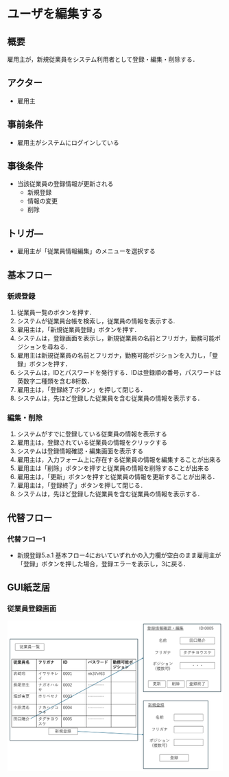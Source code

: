 # ユーザを編集する
## 概要

雇用主が，新規従業員をシステム利用者として登録・編集・削除する．

## アクター

- 雇用主

## 事前条件

- 雇用主がシステムにログインしている  

## 事後条件

- 当該従業員の登録情報が更新される
    - 新規登録
    - 情報の変更
    - 削除

## トリガ―

- 雇用主が「従業員情報編集」のメニューを選択する

## 基本フロー
### 新規登録
1. 従業員一覧のボタンを押す．
2. システムが従業員台帳を検索し，従業員の情報を表示する.
3. 雇用主は，「新規従業員登録」ボタンを押す．  
4. システムは，登録画面を表示し，新規従業員の名前とフリガナ，勤務可能ポジションを尋ねる．  
5. 雇用主は新規従業員の名前とフリガナ，勤務可能ポジションを入力し，「登録」ボタンを押す．  
6. システムは，IDとパスワードを発行する．IDは登録順の番号，パスワードは英数字二種類を含む8桁数．  
7. 雇用主は，「登録終了ボタン」を押して閉じる．  
8. システムは，先ほど登録した従業員を含む従業員の情報を表示する．

### 編集・削除
1. システムがすでに登録している従業員の情報を表示する  
2. 雇用主は，登録されている従業員の情報をクリックする
3. システムは登録情報確認・編集画面を表示する
4. 雇用主は，入力フォーム上に存在する従業員の情報を編集することが出来る
5. 雇用主は「削除」ボタンを押すと従業員の情報を削除することが出来る
6. 雇用主は，「更新」ボタンを押すと従業員の情報を更新することが出来る．
7. 雇用主は，「登録終了」ボタンを押して閉じる．  
8. システムは，先ほど登録した従業員を含む従業員の情報を表示する．

## 代替フロー

### 代替フロー1

- 新規登録5.a.1  基本フロー4においていずれかの入力欄が空白のまま雇用主が「登録」ボタンを押した場合，登録エラーを表示し，3に戻る．  

## GUI紙芝居

### 従業員登録画面
![](./img/usecase03_registration.png)